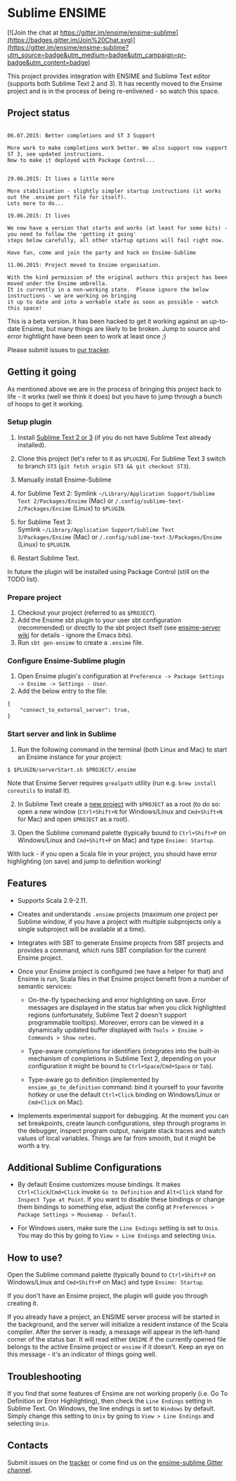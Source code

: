 # Sublime ENSIME

[![Join the chat at https://gitter.im/ensime/ensime-sublime](https://badges.gitter.im/Join%20Chat.svg)](https://gitter.im/ensime/ensime-sublime?utm_source=badge&utm_medium=badge&utm_campaign=pr-badge&utm_content=badge)

This project provides integration with ENSIME and Sublime Text editor (supports both Sublime Text 2 and 3).
It has recently moved to the Ensime project and is in the process of being re-enlivened - so watch this space.

## Project status

```

06.07.2015: Better completions and ST 3 Support

More work to make completions work better. We also support now support ST 3, see updated instructions.
Now to make it deployed with Package Control...


29.06.2015: It lives a little more

More stabilisation - slightly simpler startup instructions (it works out the .ensime port file for itself).
Lots more to do...

19.06.2015: It lives 

We now have a version that starts and works (at least for some bits) - you need to follow the 'getting it going' 
steps below carefully, all other startup options will fail right now.

Have fun, come and join the party and hack on Ensime-Sublime

11.06.2015: Project moved to Ensime organisation.

With the kind permission of the original authors this project has been moved under the Ensime umbrella.
It is currently in a non-working state.  Please ignore the below instructions - we are working on bringing 
it up to date and into a workable state as soon as possible - watch this space!

```

This is a beta version. It has been hacked to get it working against an up-to-date Ensime, but many things are 
likely to be broken. Jump to source and error hightlight have been seen to work at least once ;)

Please submit issues to [our tracker](https://github.com/ensime/ensime-sublime/issues/new).

## Getting it going
As mentioned above we are in the process of bringing this project back to life - it works (well we think it does) 
but you have to jump through a bunch of hoops to get it working.

### Setup plugin
1. Install [Sublime Text 2 or 3](http://www.sublimetext.com/2) (if you do not have Sublime Text already installed).
2. Clone this project (let's refer to it as `$PLUGIN`).
For Sublime Text 3 switch to branch `ST3` (`git fetch origin ST3 && git checkout ST3`).
3. Manually install Ensime-Sublime
  1. for Sublime Text 2:
  Symlink ```~/Library/Application Support/Sublime Text 2/Packages/Ensime``` (Mac) or ```/.config/sublime-text-2/Packages/Ensime``` (Linux) to `$PLUGIN`.

  2. for Sublime Text 3:  
  Symlink ```~/Library/Application Support/Sublime Text 3/Packages/Ensime``` (Mac) or ```/.config/sublime-text-3/Packages/Ensime``` (Linux) to `$PLUGIN`.

4. Restart Sublime Text.

In future the plugin will be installed using Package Control (still on the TODO list).

### Prepare project
1. Checkout your project (referred to as `$PROJECT`).
3. Add the Ensime sbt plugin to your user sbt configuration (recommended) or directly to the sbt project itself 
(see [ensime-server wiki](https://github.com/ensime/ensime-emacs/wiki/Quick-Start-Guide#installing-the-ensime-sbt-plugin) for details - ignore the Emacs bits).
3. Run ```sbt gen-ensime``` to create a ```.ensime``` file.

### Configure Ensime-Sublime plugin

1. Open Ensime plugin's configuration at `Preference -> Package Settings -> Ensime -> Settings - User`.
2. Add the below entry to the file:
```
{
	"connect_to_external_server": true,
}
```

### Start server and link in Sublime
1. Run the following command in the terminal (both Linux and Mac) to start an Ensime instance for your project:

```
$ $PLUGIN/serverStart.sh $PROJECT/.ensime
```

Note that Ensime Server requires `grealpath` utility (run e.g. `brew install coreutils` to install it). 

2. In Sublime Text create a [new project](http://sublimetext.userecho.com/topic/50034-project-menu-new-project/) with `$PROJECT`
as a root (to do so: open a new window (`Ctrl+Shift+N` for Windows/Linux and `Cmd+Shift+N` for Mac) and open `$PROJECT` as a root).

3. Open the Sublime command palette (typically bound to `Ctrl+Shift+P` on Windows/Linux and `Cmd+Shift+P` on Mac) and type `Ensime: Startup`.

With luck - if you open a Scala file in your project, you should have error highlighting (on save) and jump to definition working!

## Features

* Supports Scala 2.9-2.11.

* Creates and understands `.ensime` projects (maximum one project per Sublime window,
  if you have a project with multiple subprojects only a single subproject will be available at a time).

* Integrates with SBT to generate Ensime projects from SBT projects and provides
  a command, which runs SBT compilation for the current Ensime project.

* Once your Ensime project is configured (we have a helper for that) and Ensime is run,
  Scala files in that Ensime project benefit from a number of semantic services:

    * On-the-fly typechecking and error highlighting on save. Error messages are displayed
      in the status bar when you click highlighted regions (unfortunately, Sublime Text 2 doesn't
      support programmable tooltips). Moreover, errors can be viewed in a dynamically updated buffer
      displayed with `Tools > Ensime > Commands > Show notes`.

    * Type-aware completions for identifiers (integrates into the built-in mechanism of completions
      in Sublime Text 2, depending on your configuration it might be bound to `Ctrl+Space`/`Cmd+Space` or `Tab`).

    * Type-aware go to definition (implemented by `ensime_go_to_definition` command: bind it yourself
      to your favorite hotkey or use the default `Ctrl+Click` binding on Windows/Linux or `Cmd+Click` on Mac).

* Implements experimental support for debugging. At the moment you can set breakpoints, create launch
  configurations, step through programs in the debugger, inspect program output, navigate stack traces
  and watch values of local variables. Things are far from smooth, but it might be worth a try.

## Additional Sublime Configurations

* By default Ensime customizes mouse bindings. It makes
       `Ctrl+Click`/`Cmd+Click` invoke `Go to Definition` and `Alt+Click` stand for `Inspect Type at Point`.
       If you want to disable these bindings or change them bindings to something else,
       adjust the config at `Preferences > Package Settings > Mousemap - Default`.

* For Windows users, make sure the `Line Endings` setting is set to `Unix`.
       You may do this by going to `View > Line Endings` and selecting `Unix`.

## How to use?

Open the Sublime command palette (typically bound to `Ctrl+Shift+P` on Windows/Linux and `Cmd+Shift+P` on Mac) and type `Ensime: Startup`.

If you don't have an Ensime project, the plugin will guide you through creating it.

If you already have a project, an ENSIME server process will be started in the background,
and the server will initialize a resident instance of the Scala compiler.
After the server is ready, a message will appear in the left-hand corner of the status bar.
It will read either `ENSIME` if the currently opened file belongs to the active Ensime project
or `ensime` if it doesn't. Keep an eye on this message - it's an indicator of things going well.

## Troubleshooting

If you find that some features of Ensime are not working properly (i.e. Go To Definition or Error Highlighting), then check the `Line Endings`
setting in Sublime Text.  On Windows, the line endings is set to `Windows` by default. 
Simply change this setting to `Unix` by going to `View > Line Endings` and selecting `Unix`.

## Contacts

Submit issues on the [tracker](https://github.com/ensime/ensime-sublime/issues) or come find us on the 
[ensime-sublime Gitter channel](https://gitter.im/ensime/ensime-sublime).
